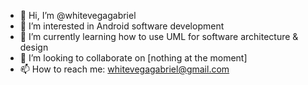 - 👋 Hi, I’m @whitevegagabriel
- 👀 I’m interested in Android software development
- 🌱 I’m currently learning how to use UML for software architecture & design
- 💞️ I’m looking to collaborate on [nothing at the moment]
- 📫 How to reach me: whitevegagabriel@gmail.com

<!---
whitevegagabriel/whitevegagabriel is a ✨ special ✨ repository because its `README.md` (this file) appears on your GitHub profile.
You can click the Preview link to take a look at your changes.
--->
